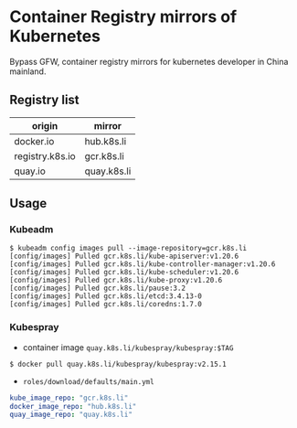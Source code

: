# Container Registry mirrors of Kubernetes

Bypass GFW, container registry mirrors for  kubernetes developer in China mainland.

## Registry list

| origin          | mirror      |
| ----------      | ----------- |
| docker.io       | hub.k8s.li  |
| registry.k8s.io | gcr.k8s.li  |
| quay.io         | quay.k8s.li |

## Usage

### Kubeadm

```shell
$ kubeadm config images pull --image-repository=gcr.k8s.li
[config/images] Pulled gcr.k8s.li/kube-apiserver:v1.20.6
[config/images] Pulled gcr.k8s.li/kube-controller-manager:v1.20.6
[config/images] Pulled gcr.k8s.li/kube-scheduler:v1.20.6
[config/images] Pulled gcr.k8s.li/kube-proxy:v1.20.6
[config/images] Pulled gcr.k8s.li/pause:3.2
[config/images] Pulled gcr.k8s.li/etcd:3.4.13-0
[config/images] Pulled gcr.k8s.li/coredns:1.7.0
```

### Kubespray

- container image `quay.k8s.li/kubespray/kubespray:$TAG`

```shell
$ docker pull quay.k8s.li/kubespray/kubespray:v2.15.1
```

- `roles/download/defaults/main.yml`

```yaml
kube_image_repo: "gcr.k8s.li"
docker_image_repo: "hub.k8s.li"
quay_image_repo: "quay.k8s.li"
```
